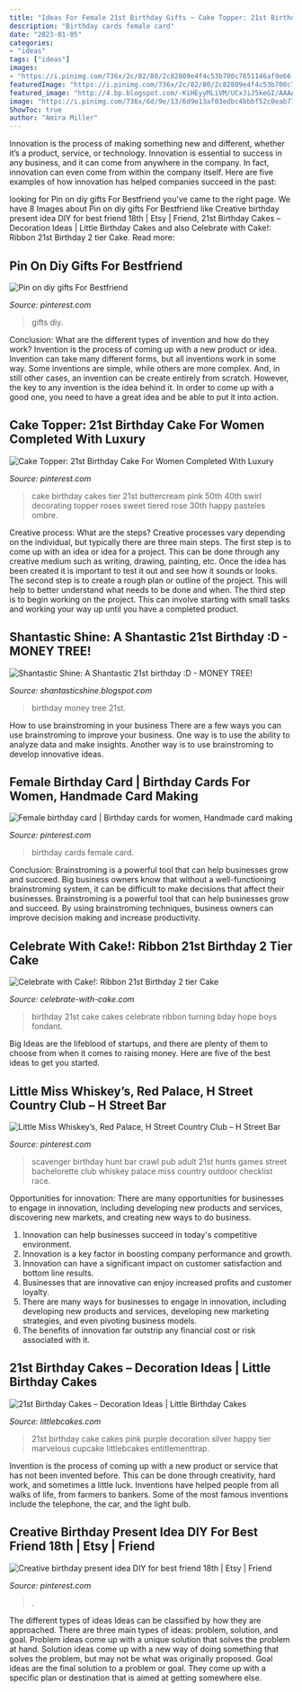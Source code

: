 ```yaml
---
title: "Ideas For Female 21st Birthday Gifts ~ Cake Topper: 21st Birthday Cake For Women Completed With Luxury"
description: "Birthday cards female card"
date: "2023-01-05"
categories:
- "ideas"
tags: ["ideas"]
images:
- "https://i.pinimg.com/736x/2c/82/80/2c82809e4f4c53b700c7651146af9e66.jpg"
featuredImage: "https://i.pinimg.com/736x/2c/82/80/2c82809e4f4c53b700c7651146af9e66.jpg"
featured_image: "http://4.bp.blogspot.com/-KiHEyyMLiVM/UCxJiJ5keGI/AAAAAAAAAHo/rzUZDywj4b8/s1600/IMG2588.jpg"
image: "https://i.pinimg.com/736x/6d/9e/13/6d9e13af03edbc4bbbf52c0eab7714b1--birthday-cakes-for-women--birthday.jpg"
ShowToc: true
author: "Amira Miller"
---
```



Innovation is the process of making something new and different, whether it’s a product, service, or technology. Innovation is essential to success in any business, and it can come from anywhere in the company. In fact, innovation can even come from within the company itself. Here are five examples of how innovation has helped companies succeed in the past:

	

		
looking for Pin on diy gifts For Bestfriend you've came to the right page. We have 8 Images about Pin on diy gifts For Bestfriend like Creative birthday present idea DIY for best friend 18th | Etsy | Friend, 21st Birthday Cakes – Decoration Ideas | Little Birthday Cakes and also Celebrate with Cake!: Ribbon 21st Birthday 2 tier Cake. Read more:
		
    
## Pin On Diy Gifts For Bestfriend

<img loading=lazy src="https://i.pinimg.com/736x/73/13/87/731387fdd2c8ae69b97399620b588c29.jpg" onerror="this.onerror=null;this.src='https://tse2.mm.bing.net/th?id=OIP.5gUJFyIoIycKiu6pP-i7-AHaJ4&amp;pid=15.1';" alt="Pin on diy gifts For Bestfriend">

_Source: pinterest.com_

>gifts diy. 

	

Conclusion: What are the different types of invention and how do they work?
Invention is the process of coming up with a new product or idea. Invention can take many different forms, but all inventions work in some way. Some inventions are simple, while others are more complex. And, in still other cases, an invention can be create entirely from scratch. However, the key to any invention is the idea behind it. In order to come up with a good one, you need to have a great idea and be able to put it into action.

    
## Cake Topper: 21st Birthday Cake For Women Completed With Luxury

<img loading=lazy src="https://i.pinimg.com/736x/6d/9e/13/6d9e13af03edbc4bbbf52c0eab7714b1--birthday-cakes-for-women--birthday.jpg" onerror="this.onerror=null;this.src='https://tse2.mm.bing.net/th?id=OIP.6nuKQhIUQ8DLyuKnydfSsAHaJ3&amp;pid=15.1';" alt="Cake Topper: 21st Birthday Cake For Women Completed With Luxury">

_Source: pinterest.com_

>cake birthday cakes tier 21st buttercream pink 50th 40th swirl decorating topper roses sweet tiered rose 30th happy pasteles ombre. 

	

Creative process: What are the steps?
Creative processes vary depending on the individual, but typically there are three main steps. The first step is to come up with an idea or idea for a project. This can be done through any creative medium such as writing, drawing, painting, etc. Once the idea has been created it is important to test it out and see how it sounds or looks. The second step is to create a rough plan or outline of the project. This will help to better understand what needs to be done and when. The third step is to begin working on the project. This can involve starting with small tasks and working your way up until you have a completed product.

    
## Shantastic Shine: A Shantastic 21st Birthday :D - MONEY TREE!

<img loading=lazy src="http://4.bp.blogspot.com/-KiHEyyMLiVM/UCxJiJ5keGI/AAAAAAAAAHo/rzUZDywj4b8/s1600/IMG2588.jpg" onerror="this.onerror=null;this.src='https://tse2.mm.bing.net/th?id=OIP.a2RldTVMg6EXbJ7r5JDzNwHaJ4&amp;pid=15.1';" alt="Shantastic Shine: A Shantastic 21st birthday :D - MONEY TREE!">

_Source: shantasticshine.blogspot.com_

>birthday money tree 21st. 

	

How to use brainstroming in your business
There are a few ways you can use brainstroming to improve your business. One way is to use the ability to analyze data and make insights. Another way is to use brainstroming to develop innovative ideas.

    
## Female Birthday Card | Birthday Cards For Women, Handmade Card Making

<img loading=lazy src="https://i.pinimg.com/736x/b0/f3/0e/b0f30eb23ac1d46f070e54e246c42a9e--female-birthday-cards-calligraphy.jpg" onerror="this.onerror=null;this.src='https://tse2.mm.bing.net/th?id=OIP.jnENqPheeNufB-nAn5_8eQHaJ3&amp;pid=15.1';" alt="Female birthday card | Birthday cards for women, Handmade card making">

_Source: pinterest.com_

>birthday cards female card. 

	

Conclusion: Brainstroming is a powerful tool that can help businesses grow and succeed.
Big business owners know that without a well-functioning brainstroming system, it can be difficult to make decisions that affect their businesses. Brainstroming is a powerful tool that can help businesses grow and succeed. By using brainstroming techniques, business owners can improve decision making and increase productivity.

    
## Celebrate With Cake!: Ribbon 21st Birthday 2 Tier Cake

<img loading=lazy src="http://1.bp.blogspot.com/-gS3bdDfYZj8/UJKe5LM4ChI/AAAAAAAAM8Y/_KQgG2tPQXo/s1600/IMG_1224_new.jpg" onerror="this.onerror=null;this.src='https://tse2.mm.bing.net/th?id=OIP.OmPMI_IM5TS0Xtd2Ikv6GgHaLt&amp;pid=15.1';" alt="Celebrate with Cake!: Ribbon 21st Birthday 2 tier Cake">

_Source: celebrate-with-cake.com_

>birthday 21st cake cakes celebrate ribbon turning bday hope boys fondant. 

	

Big Ideas are the lifeblood of startups, and there are plenty of them to choose from when it comes to raising money. Here are five of the best ideas to get you started.

    
## Little Miss Whiskey’s, Red Palace, H Street Country Club – H Street Bar

<img loading=lazy src="https://i.pinimg.com/736x/01/71/60/017160e4e126875d78fb4f7df548ec7e--birthday-scavenger-hunts-race-party.jpg" onerror="this.onerror=null;this.src='https://tse1.mm.bing.net/th?id=OIP.tRXqHG52J68VoHbshtL_IQHaJ3&amp;pid=15.1';" alt="Little Miss Whiskey’s, Red Palace, H Street Country Club – H Street Bar">

_Source: pinterest.com_

>scavenger birthday hunt bar crawl pub adult 21st hunts games street bachelorette club whiskey palace miss country outdoor checklist race. 

	

Opportunities for innovation: There are many opportunities for businesses to engage in innovation, including developing new products and services, discovering new markets, and creating new ways to do business.
1. Innovation can help businesses succeed in today's competitive environment.
2. Innovation is a key factor in boosting company performance and growth.
3. Innovation can have a significant impact on customer satisfaction and bottom line results.
4. Businesses that are innovative can enjoy increased profits and customer loyalty.
5. There are many ways for businesses to engage in innovation, including developing new products and services, developing new marketing strategies, and even pivoting business models.
6. The benefits of innovation far outstrip any financial cost or risk associated with it.

    
## 21st Birthday Cakes – Decoration Ideas | Little Birthday Cakes

<img loading=lazy src="http://www.littlebcakes.com/wp-content/uploads/2014/02/21st-Birthday-Cakes-768x1024.jpg" onerror="this.onerror=null;this.src='https://tse3.mm.bing.net/th?id=OIP.0Ni_fV5ODQW1SkUfWGEISwHaJ4&amp;pid=15.1';" alt="21st Birthday Cakes – Decoration Ideas | Little Birthday Cakes">

_Source: littlebcakes.com_

>21st birthday cake cakes pink purple decoration silver happy tier marvelous cupcake littlebcakes entitlementtrap. 

	

Invention is the process of coming up with a new product or service that has not been invented before. This can be done through creativity, hard work, and sometimes a little luck. Inventions have helped people from all walks of life, from farmers to bankers. Some of the most famous inventions include the telephone, the car, and the light bulb.

    
## Creative Birthday Present Idea DIY For Best Friend 18th | Etsy | Friend

<img loading=lazy src="https://i.pinimg.com/736x/2c/82/80/2c82809e4f4c53b700c7651146af9e66.jpg" onerror="this.onerror=null;this.src='https://tse3.mm.bing.net/th?id=OIP.Zg3GKklCNEc5Cx3TZM9wDwHaHa&amp;pid=15.1';" alt="Creative birthday present idea DIY for best friend 18th | Etsy | Friend">

_Source: pinterest.com_

>. 

	

The different types of ideas
Ideas can be classified by how they are approached. There are three main types of ideas: problem, solution, and goal. Problem ideas come up with a unique solution that solves the problem at hand. Solution ideas come up with a new way of doing something that solves the problem, but may not be what was originally proposed. Goal ideas are the final solution to a problem or goal. They come up with a specific plan or destination that is aimed at getting somewhere else.

